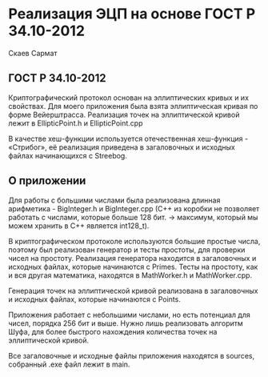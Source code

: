 # Реализация ЭЦП на основе ГОСТ Р 34.10-2012
Скаев Сармат

## ГОСТ Р 34.10-2012

Криптографический протокол основан на эллиптических кривых и их
свойствах. Для моего приложения была взята эллиптическая кривая по форме
Вейерштрасса. Реализация точек на эллиптической кривой лежит в
EllipticPoint.h и EllipticPoint.cpp

В качестве хеш-функции используется отечественная хеш-функция -
«Стрибог», её реализация приведена в загаловочных и исходных файлах
начинающихся с Streebog.

## О приложении

Для работы с большими числами была реализована длинная арифметика -
BigInteger.h и BigInteger.cpp (C++ из коробки не позволяет работать с
числами, которые больше 128 бит. -\> максимум, который мы можем хранить
в C++ является int128_t).

В криптографическом протоколе используются большие простые числа,
поэтому был реализован генератор и тесты простоты, для проверки чисел на
простоту. Реализация генератора находится в загаловочных и исходных
файлах, которые начинаются с Primes. Тесты на простоту, как и вся другая
математика, находятся в MathWorker.h и MathWorker.cpp.

Генерация точек на эллиптической кривой реализована в загаловочных и
исходных файлах, которые начинаются с Points.

Приложения работает с небольшими числами, но есть потенциал для чисел,
порядка 256 бит и выше. Нужно лишь реализовать алгоритм Шуфа, для более
быстрого нахождения количества точек на эллиптической кривой.

Все загаловочные и исходные файлы приложения находятся в sources,
собранный .exe файл лежит в main.
